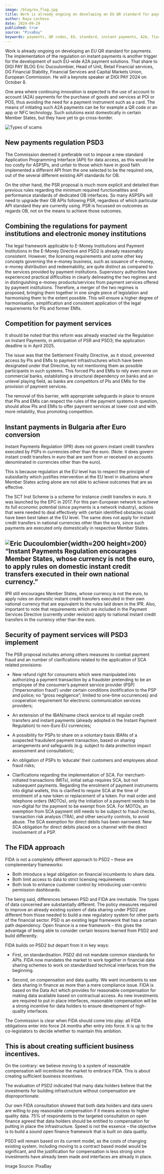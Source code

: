 ```yaml
---
image: /blog/eu_flag.jpg
title: Work is already ongoing on developing an EU QR standard for payments
author: Raya Lecheva
date: 2024-09-29
published: true
source: "PixaBay"
keywords: payments, QR codes, EU, standard, instant payments, A2A, financial services, digital payments, regulations, innovations, European Commission, DIGI PAY, POS, electronic payments, cybersecurity, digital transformation, financial sector, banking sector, automation, machine learning, fraud prevention, credit risk, insurance risk, market analysis, virtual assistants, chatbots, operational resilience, fintech, cryptocurrency, risk management, data protection, cybercrime prevention
---
```


Work is already ongoing on developing an EU QR standard for payments. Тhe implementation of the regulation on instant payments is another trigger for the development of such EU-wide A2A payment solutions. Тhat share to DIGI PAY BLOG Eric Ducoulombier, Head of Unit, Retail Financial services, DG Financial Stability, Financial Services and Capital Markets Union, European Commission. He will a keynote speaker at DIGI PAY 2024 on October 8.

One area where continuing innovation is expected is the use of account to account (A2A) payments for the purchase of goods and services at POI or POS, thus avoiding the need for a payment instrument such as a card. The means of initiating such A2A payments can be for example a QR code or an app or NFC technology. Such solutions exist domestically in certain Member States, but they have yet to go cross-border.

![Types of scams](/blog/qr_code.jpg)

## New payments regulation PSD3

The Commission deemed it preferable not to impose a new standard Application Programming Interface (API) for data access, as this would be too costly for ASPSPs, and unfair to those which have in good faith implemented a different API from the one selected to be the required one, out of the several different existing API standards for OB.

On the other hand, the PSR proposal is much more explicit and detailed than previous rules regarding the minimum required functionalities and performance standards of dedicated OB interfaces. So many ASPSPs will need to upgrade their OB APIs following PSR, regardless of which particular API standard they are currently using.
PSR is focussed on outcomes as regards OB, not on the means to achieve those outcomes.

## Combining the regulations for payment institutions and electronic money institutions

The legal framework applicable to E-Money Institutions and Payment Institutions in the E-Money Directive and PSD2 is already reasonably consistent. However, the licensing requirements and some other key concepts governing the e-money business, such as issuance of e-money, e-money distribution and redeemability, are quite distinct as compared to the services provided by payment institutions. Supervisory authorities have experienced practical difficulties in clearly delineating the two regimes and in distinguishing e-money products/services from payment services offered by payment institutions. Therefore, a merger of the two regimes is proposed, bringing them together in one single piece of legislation and harmonising them to the extent possible. This will ensure a higher degree of harmonisation, simplification and consistent application of the legal requirements for PIs and former EMIs.

## Competition for payment services

It should be noted that this reform was already enacted via the Regulation on Instant Payments, in anticipation of PSR and PSD3; the application deadline is in April 2025.

The issue was that the Settlement Finality Directive, as it stood, prevented access by PIs and EMIs to payment infrastructures which have been designated under that Directive, by not mentioning them as possible participants in such systems. This forced PIs and EMIs to rely even more on commercial banks, establishing a structural dependency on banks and an unlevel playing field, as banks are competitors of PIs and EMIs for the provision of payment services.

The removal of this barrier, with appropriate safeguards in place to ensure that PIs and EMIs can respect the rules of the payment systems in question, should allow PIs and EMIs to offer payment services at lower cost and with more reliability, thus promoting competition.

## Instant payments in Bulgaria after Euro conversion

Instant Payments Regulation (IPR) does not govern instant credit transfers executed by PSPs in currencies other than the euro. (Note: it does govern instant credit transfers in euro that are sent from or received on accounts denominated in currencies other than the euro).

This is because regulation at the EU level has to respect the principle of subsidiarity which justifies intervention at the EU level in situations where Member States acting alone are not able to achieve outcomes that are as effective.

The SCT Inst Scheme is a scheme for instance credit transfers in euro. It was launched by the EPC in 2017. For this pan-European network to achieve its full economic potential (since payments is a network industry), actions that were needed to deal effectively with certain identified obstacles could have been best taken at the EU level.
The same does not apply for instant credit transfers in national currencies other than the euro, since such payments are executed only domestically in respective Member States.

## ![Eric Ducoulombier](/speakers/eric_d.jpg){width=200 height=200} “Instant Payments Regulation encourages Member States, whose currency is not the euro, to apply rules on domestic instant credit transfers executed in their own national currency.”

IPR still encourages Member States, whose currency is not the euro, to apply rules on domestic instant credit transfers executed in their own national currency that are equivalent to the rules laid down in the IPR. Also, important to note that requirements which are included in the Payment Services Directive (currently under revision) apply to national instant credit transfers in the currency other than the euro.

## Security of payment services will PSD3 implement

The PSR proposal includes among others measures to combat payment fraud and an number of clarifications related to the application of SCA related provisions:

- New refund right for consumers which were manipulated into authorizing a payment transaction by a fraudster pretending to be an employee of the consumer’s payment service provider (PSP) (‘impersonation fraud') under certain conditions (notification to the PSP and police; no “gross negligence”; limited to one-time occurrences) and cooperation requirement for electronic communication services providers;

- An extension of the IBAN/name check service to all regular credit transfers and instant payments (already adopted in the Instant Payment Regulation) to non-Euro EU currencies;

- A possibility for PSPs to share on a voluntary basis IBANs of a suspected fraudulent payment transaction, based on sharing arrangements and safeguards (e.g. subject to data protection impact assessment and consultation);

- An obligation of PSPs to ‘educate’ their customers and employees about fraud risks;

- Clarifications regarding the implementation of SCA. For merchant-initiated transactions (MITs), initial setup requires SCA, but not subsequent payments. Regarding the enrolment of payment instruments into digital wallets, this is clarified to require SCA at the time of enrolment of a new token or replacement of a token. For mail order and telephone orders (MOTOs), only the initiation of a payment needs to be non-digital for the payment to be exempt from SCA. For MOTOs, an exemption from SCA payment still needs to be subject to fraud checks, transaction risk analysis (TRA), and other security controls, to avoid abuse. The SCA exemption for direct debits has been narrowed. New SCA obligation for direct debits placed on a channel with the direct involvement of a PSP.

## The FIDA approach

FIDA is not a completely different approach to PSD2 – these are complementary frameworks:

- Both introduce a legal obligation on financial incumbents to share data.
- Both limit access to data to strict licensing requirements
- Both look to enhance customer control by introducing user-centric permission dashboards.

The being said, differences between PSD and FIDA are inevitable. The types of data concerned are substantially different. The policy measures required to improve an already existing system of data sharing under PSD2 are different from those needed to build a new regulatory system for other parts of the financial sector. PSD is an existing legal framework that has a certain path dependency. Open finance is a new framework – this gives the advantage of being able to consider certain lessons learned from PSD2 and build differently.

FIDA builds on PSD2 but depart from it in key ways:

- First, on standardisation. PSD2 did not mandate common standards for APIs. FIDA now mandates the market to work together in financial data sharing schemes to work on standardised technical interfaces from the beginning.

- Second, on compensation and data quality. We want incumbents to see data sharing in finance as more than a mere compliance issue. FIDA is based on the Data Act which provides for reasonable compensation for making data available based on contractual access. As new investments are required to put in place interfaces, reasonable compensation will be a strong incentive for data holders to ensure development of high-quality interfaces.

The Commission is clear when FIDA should come into play: all FIDA obligations enter into force 24 months after entry into force. It is up to the co-legislators to decide whether to maintain this ambition.

## This is about creating sufficient business incentives.

On the contrary: we believe moving to a system of reasonable compensation will incentivise the market to embrace FIDA. This is about creating sufficient business incentives.

The evaluation of PSD2 indicated that many data holders believe that the investments for building infrastructure without compensation are disproportionate.

Our own FIDA consultation showed that both data holders and data users are willing to pay reasonable compensation if it means access to higher quality data. 75% of respondents to the targeted consultation on open finance agreed that data holders should be entitled to compensation for putting in place the infrastructure.
Speed is not the essence – the objective is to build a sound open finance framework that is built on data quality.

PSD3 will remain based on its current model, as the costs of changing existing system, including moving to a contract based model would be significant, and the justification for compensation is less strong since investments have already been made and interfaces are already in place.

Image Source: PixaBay
